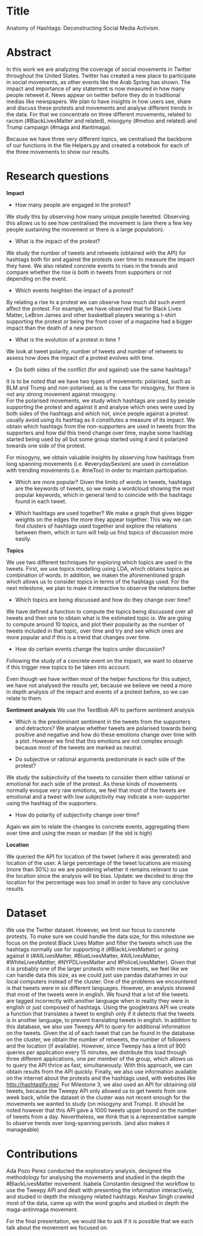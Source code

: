 # Title
Anatomy of Hashtags: Deconstructing Social Media Activism.

# Abstract
In this work we are analyzing the coverage of social movements in Twitter throughout the United States. Twitter has created a new place to participate in social movements, as other events like the Arab Spring has shown. The impact and importance of any statement is now measured in how many people retweet it. News appear on twitter before they do in traditional medias like newspapers.  We plan to have insights in how users see, share and discuss these protests and movements and analyse different trends in the data. For that we concentrate on three different movements, related to racism (#BlackLivesMatter and related), misogyny (#metoo and related) and Trump campaign (#maga and #antimaga).

Because we have three very different topics, we centralised the backbone of our functions in the file Helpers.py and created a notebook for each of the three movements to show our results.
# Research questions

**Impact**

* How many people are engaged in the protest?

We study this by observing how many unique people tweeted. Observing this allows us to see how centralised the movement is (are there a few key people sustaining the movement or there is a large population).

* What is the impact of the protest?

We study the number of tweets and retweets (obtained with the API) for hashtags both for and against the protests over time to measure the impact they have. We also related concrete events to rises in the trends and compare whether the rise is both in tweets from supporters or not depending on the event.

* Which events heighten the impact of a protest?

By relating a rise to a protest we can observe how much did such event affect the protest. For example, we have observed that for Black Lives Matter, LeBron James and other basketball players wearing a t-shirt supporting the protest or being the front cover of a magazine had a bigger impact than the death of a new person.

* What is the evolution of a protest in time ?  

We look at tweet polarity, number of tweets and number of retweets to assess how does the impact of a protest evolves with time.

* Do both sides of the conflict (for and against) use the same hashtags?

It is to be noted that we have two types of movements: polarised, such as BLM and Trump and non-polarised, as is the case for misogyny, for there is not any strong movement against misogyny.  
For the polarised movements, we study which hashtags are used by people supporting the protest and against it and analyse which ones were used by both sides of the hashtags and which not, since people against a protest usually avoid using its hashtag as it constitutes a measure of its impact.
We obtain which hashtags from the non-supporters are used in tweets from the supporters and how did this trend change over time, maybe some hashtag started being used by all but some group started using it and it polarized towards one side of the protest.

For misogyny, we obtain valuable insights by observing how hashtags from long spanning movements (i.e. #everydaySexism) are used in correlation with trending movements (i.e. #meToo) in order to maintain participation.


* Which are more popular?
Given the limits of words in tweets, hashtags are the keywords of tweets, so we make a wordcloud showing the most popular keywords, which in general tend to coincide with the hashtags found in each tweet.

* Which hashtags are used together?
We make a graph that gives bigger weights on the edges the more they appear together. This way we can find clusters of hashtags used together and explore the relations between them, which in turn will help us find topics of discussion more easily.

**Topics**

We use two different techniques for exploring which topics are used in the tweets. First, we use topics modelling using LDA, which obtains topics as combination of words. In addition, we maken the aforementioned graph which allows us to consider topics in terms of the hashtags used. For the next milestone, we plan to make it interactive to observe the relations better

* Which topics are being discussed and how do they change over time?

We have defined a function to compute the topics being discussed over all tweets and then one to obtain what is the estimated topic is. We are going to compute around 10 topics, and plot their popularity as the number of tweets included in that topic, over time and try and see which ones are more popular and if this is a trend that changes over time.

* How do certain events change the topics under discussion?

Following the study of a concrete event on the impact, we want to observe if this trigger new topics to be taken into account.

Even though we have written most of the helper functions for this subject, we have not analysed the results yet, because we believe we need a more in depth analysis of the impact and events of a protest before, so we can relate to them.

**Sentiment analysis**
We use the TextBlob API to perform sentiment analysis

* Which is the predominant sentiment in the tweets from the supporters and detractors?
We analyse whether tweets are polarised towards being positive and negative and how do these emotions change over time with a plot. However we find that this emotions are not complex enough because most of the tweets are marked as neutral.

* Do subjective or rational arguments predominate in each side of the protest?

We study the subjectivity of the tweets to consider them either rational or emotional for each side of the protest. As these kinds of movements normally evoque very raw emotions, we feel that most of the tweets are emotional and a tweet with low subjectivity may indicate a non-supporter using the hashtag of the supporters.

* How do polarity of subjectivity change over time?

Again we aim to relate the changes to concrete events, aggregating them over time and using the mean or median (if the std is high)

**Location**

We queried the API for location of the tweet (where it was generated) and location of the user. A large percentage of the tweet locations are missing (more than 30%) so we are pondering whether it remains relevant to use the location since the analysis will be bias.
Update: we decided to drop the location for the percentage was too small in order to have any conclusive results.

# Dataset

We use the Twitter dataset. However, we limit our focus to concrete protests. To make sure we could handle the data size, for this milestone we focus on the protest Black Lives Matter and filter the tweets which use the hashtags normally use for supporting it (#BlackLivesMatter) or going against it (#AllLivesMatter, #BlueLivesMatter, #AllLivesMatter, #WhiteLivesMattter, #NYPDLivesMatter and #PoliceLivesMatter). Given that it is probably one of the larger protests with more tweets, we feel like we can handle data this size, as we could just use pandas dataframes in our local computers instead of the cluster.
One of the problems we encountered is that tweets were in six different languages. However, an analysis showed that most of the tweets were in english. We found that a lot of the tweets are tagged incorrectly with another language when in reality they were in english or just composed of hashtags. Using the googletrans API we create a function that translates a tweet to english only if it detects that the tweets is in another language, to prevent translating tweets in english.
In addition to this database, we also use Tweepy API to query for additional information on the tweets. Given the id of each tweet that can be found in the database on the cluster, we obtain the number of retweets, the number of followers and the location (if available). However, since Tweepy has a limit of 900 queries per application every 15 minutes, we distribute this load through three different applications, one per member of the group, which allows us to query the API thrice as fast, simultaneously. With this approach, we can obtain results from the API quickly.
Finally, we also use information available on the internet about the protests and the hashtags used, with websites like http://hashtagify.me/.
For Milestone 3, we also used an API for obtaining old tweets, because the Tweepy API only allowed us to get tweets from one week back, while the dataset in the cluster was not recent enough for the movements we wanted to study (on misogyny and Trump).
It should be noted however that this API gave a 1000 tweets upper bound on the number of tweets from a day. Nevertheless, we think that is a representative sample to observe trends over long-spanning periods. (and also makes it manageable)


# Contributions

Ada Pozo Perez conducted the exploratory analysis, designed the methodology for analysing the movements and studied in the depth the #BlackLivesMatter movement. Isabela Constantin designed the workflow to use the Tweepy API and dealt with presenting the information interactively, and studied in depth the misogyny related hashtags. Keshav Singh crawled most of the data, came up with the word graphs and studied in depth the maga-antinmaga movement.

For the final presentation, we would like to ask if it is possible that we each talk about the movement we focused on.
